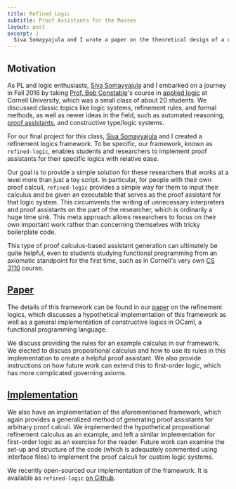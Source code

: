 ```yaml
---
title: Refined Logic
subtitle: Proof Assistants for the Masses
layout: post
excerpt: |
  Siva Somayyajula and I wrote a paper on the theoretical design of a refinement logics proof assistant for our final project in Prof. Bob Constable's undergraduate applied logic class (CS 4860) at Cornell University. We also implemented such an assistant by following our design. We hope that our assistant makes it easier for students and researchers alike to work with proof assistants based on custom proof calculi by generating executables.
---
```


## Motivation

As PL and logic enthusiasts, [Siva Somayyajula][siva] and I embarked on a journey
in Fall 2016 by taking [Prof. Bob Constable][constable]'s course in [applied logic][]
at Cornell University, which was a small class of about 20 students. We discussed
classic topics like logic systems, refinement rules, and formal methods, as well
as newer ideas in the field, such as automated reasoning, [proof assistants][nuprl],
and constructive type/logic systems.

For our final project for this class, [Siva Somayyajula][siva] and I created a
refinement logics framework. To be specific, our framework, known as `refined-logic`,
enables students and researchers to implement proof assistants for their specific
logics with relative ease.

Our goal is to provide a simple solution for these researchers that works at a
level more than just a toy script. In particular, for people with their own proof
calculi, `refined-logic` provides a simple way for them to input their calculus
and be given an executable that serves as the proof assistant for that logic system.
This circumvents the writing of unnecessary interpreters and proof assistants on
the part of the researcher, which is ordinarily a huge time sink. This meta approach
allows researchers to focus on their own important work rather than concerning
themselves with tricky boilerplate code.

This type of proof calculus-based assistant generation can ultimately be quite
helpful, even to students studying functional programming from an axiomatic
standpoint for the first time, such as in Cornell's very own [CS 3110][] course.

## [Paper][]

The details of this framework can be found in our [paper][] on the refinement
logics, which discusses a hypothetical implementation of this framework as well
as a general implementation of constructive logics in OCaml, a functional
programming language.

We discuss providing the rules for an example calculus in our framework. We elected
to discuss propositional calculus and how to use its rules in this implementation
to create a helpful proof assistant. We also provide instructions on how future
work can extend this to first-order logic, which has more complicated governing
axioms.

## [Implementation][refined-logic]

We also have an implementation of the aforementioned framework, which again
provides a generalized method of generating proof assistants for arbitrary proof
calculi. We implemented the hypothetical propositional refinement calculus as an
example, and left a similar implementation for first-order logic as an exercise
for the reader. Future work can examine the set-up and structure of the code
(which is adequately commented using interface files) to implement the proof
calculi for custom logic systems.

We recently open-sourced our implementation of the framework. It is available as
`refined-logic` [on Github][refined-logic].

[constable]:     http://www.cs.cornell.edu/home/rc
[applied logic]: http://www.cs.cornell.edu/courses/cs4860/2016fa
[nuprl]:         http://www.nuprl.org
[siva]:          http://ssomayyajula.github.io
[refined-logic]: https://github.com/ssomayyajula/refined-logic
[cs 3110]:       http://www.cs.cornell.edu/courses/cs3110/2016sp
[paper]:         {{site.base}}/media/refined-logic.pdf